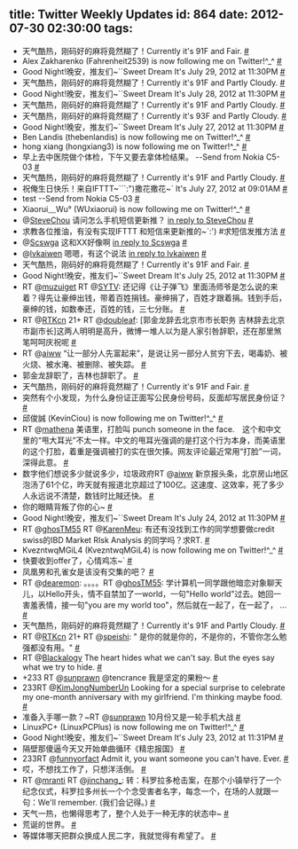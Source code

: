 title: Twitter Weekly Updates
id: 864
date: 2012-07-30 02:30:00
tags:
---

*   天气酷热，刚码好的麻将竟然糊了！Currently it&#039;s 91F and Fair.  [#](http://twitter.com/tencrance/statuses/229751857990475776)
*   Alex Zakharenko (Fahrenheit2539) is now following me on Twitter!^_^  [#](http://twitter.com/tencrance/statuses/229673245014634496)
*   Good Night!晚安，推友们~``Sweet Dream It&#039;s July 29, 2012 at 11:30PM  [#](http://twitter.com/tencrance/statuses/229599807872839681)
*   天气酷热，刚码好的麻将竟然糊了！Currently it&#039;s 91F and Partly Cloudy.  [#](http://twitter.com/tencrance/statuses/229402528046014464)
*   Good Night!晚安，推友们~``Sweet Dream It&#039;s July 28, 2012 at 11:30PM  [#](http://twitter.com/tencrance/statuses/229237441213628416)
*   天气酷热，刚码好的麻将竟然糊了！Currently it&#039;s 91F and Partly Cloudy.  [#](http://twitter.com/tencrance/statuses/229104119632248832)
*   天气酷热，刚码好的麻将竟然糊了！Currently it&#039;s 93F and Partly Cloudy.  [#](http://twitter.com/tencrance/statuses/229058863570235392)
*   Good Night!晚安，推友们~``Sweet Dream It&#039;s July 27, 2012 at 11:30PM  [#](http://twitter.com/tencrance/statuses/228875132096110593)
*   Ben Landis (thebenlandis) is now following me on Twitter!^_^  [#](http://twitter.com/tencrance/statuses/228820151120850944)
*   hong xiang (hongxiang3) is now following me on Twitter!^_^  [#](http://twitter.com/tencrance/statuses/228744867474460672)
*   早上去中医院做个体检，下午又要去拿体检结果。 --Send from Nokia C5-03  [#](http://twitter.com/tencrance/statuses/228706369384087552)
*   天气酷热，刚码好的麻将竟然糊了！Currently it&#039;s 91F and Partly Cloudy.  [#](http://twitter.com/tencrance/statuses/228681865282850816)
*   祝俺生日快乐！来自IFTTT~```:&quot;)撒花撒花~` It&#039;s July 27, 2012 at 09:01AM  [#](http://twitter.com/tencrance/statuses/228656239851212800)
*   test --Send from Nokia C5-03  [#](http://twitter.com/tencrance/statuses/228526289412292609)
*   Xiaorui﹏Wu° (WUxiaorui) is now following me on Twitter!^_^  [#](http://twitter.com/tencrance/statuses/228446465729642496)
*   @[SteveChou](http://twitter.com/SteveChou) 请问怎么手机短信更新推？  [in reply to SteveChou](http://twitter.com/SteveChou/statuses/7898155438) [#](http://twitter.com/tencrance/statuses/228363179137302528)
*   求教各位推油，有没有实现IFTTT 和短信来更新推的~`:&#039;)  #求短信发推方法  [#](http://twitter.com/tencrance/statuses/228358996539629569)
*   @[Scswga](http://twitter.com/Scswga) 这和XX好像啊  [in reply to Scswga](http://twitter.com/Scswga/statuses/228347511675420674) [#](http://twitter.com/tencrance/statuses/228354731519647744)
*   @[lvkaiwen](http://twitter.com/lvkaiwen) 嗯嗯，有这个说法  [in reply to lvkaiwen](http://twitter.com/lvkaiwen/statuses/228351072111058944) [#](http://twitter.com/tencrance/statuses/228354576892452864)
*   天气酷热，刚码好的麻将竟然糊了！Currently it&#039;s 91F and Fair.  [#](http://twitter.com/tencrance/statuses/228315698647138304)
*   Good Night!晚安，推友们~``Sweet Dream It&#039;s July 25, 2012 at 11:30PM  [#](http://twitter.com/tencrance/statuses/228150346374078464)
*   RT @[muzuiget](http://twitter.com/muzuiget) RT @[SYTV](http://twitter.com/SYTV): 还记得《让子弹飞》里面汤师爷是怎么说的来着？得先让豪绅出钱，带着百姓捐钱。豪绅捐了，百姓才跟着捐。钱到手后，豪绅的钱，如数奉还，百姓的钱，三七分账。  [#](http://twitter.com/tencrance/statuses/227954497907982337)
*   RT @[RTKcn](http://twitter.com/RTKcn) 21+ RT @[doubleaf](http://twitter.com/doubleaf): [郭金龙辞去北京市市长职务 吉林辞去北京市副市长]这两人明明是高升，微博一堆人以为是人家引咎辞职，还在那里煞笔呵呵庆祝呢  [#](http://twitter.com/tencrance/statuses/227953484165689344)
*   RT @[aiww](http://twitter.com/aiww) “让一部分人先富起来”，是说让另一部分人贫穷下去，喝毒奶、被火烧、被水淹、被删除、被失踪。  [#](http://twitter.com/tencrance/statuses/227950644613492737)
*   郭金龙辞职了，吉林也辞职了。  [#](http://twitter.com/tencrance/statuses/227950452438867968)
*   天气酷热，刚码好的麻将竟然糊了！Currently it&#039;s 91F and Fair.  [#](http://twitter.com/tencrance/statuses/227950359207886848)
*   突然有个小发现，为什么身份证正面写公民身份号码，反面却写居民身份证？  [#](http://twitter.com/tencrance/statuses/227937911096631296)
*   邱俊誠 (KevinCiou) is now following me on Twitter!^_^  [#](http://twitter.com/tencrance/statuses/227930982077042688)
*   RT @[mathena](http://twitter.com/mathena) 美语里，打脸叫 punch someone in the face.　这个和中文里的“甩大耳光”不太一样。中文的甩耳光强调的是打这个行为本身，而美语里的这个打脸，着重是强调被打的实在很欠揍。网友评论最近常用“打脸”一词，深得此意。  [#](http://twitter.com/tencrance/statuses/227930092750381056)
*   数字他们想说多少就说多少，垃圾政府RT @[aiww](http://twitter.com/aiww) 新京报头条，北京房山地区泡汤了61个亿，昨天就有报道北京超过了100亿。这速度、这效率，死了多少人永远说不清楚，数钱时比賊还快。  [#](http://twitter.com/tencrance/statuses/227930008608456704)
*   你的眼睛背叛了你的心~  [#](http://twitter.com/tencrance/statuses/227928692024823808)
*   Good Night!晚安，推友们~``Sweet Dream It&#039;s July 24, 2012 at 11:30PM  [#](http://twitter.com/tencrance/statuses/227787897464565761)
*   RT @[ghosTM55](http://twitter.com/ghosTM55) RT @[KarenMeu](http://twitter.com/KarenMeu): 有还有没找到工作的同学想要做credit swiss的IBD Market RIsk Analysis 的同学吗？求RT.  [#](http://twitter.com/tencrance/statuses/227784823043944448)
*   KvezntwqMGiL4 (KvezntwqMGiL4) is now following me on Twitter!^_^  [#](http://twitter.com/tencrance/statuses/227706639090851840)
*   快要收到offer了，心情鸡冻~`  [#](http://twitter.com/tencrance/statuses/227692147296583680)
*   凤凰男和孔雀女是该没有交集的吧？  [#](http://twitter.com/tencrance/statuses/227627507103436801)
*   RT @[dearemon](http://twitter.com/dearemon): 。。。。RT @[ghosTM55](http://twitter.com/ghosTM55): 学计算机一同学跟他暗恋对象聊天儿，以Hello开头，情不自禁加了一world，一句&quot;Hello world&quot;过去。她回一害羞表情，接一句&quot;you are my world too&quot;，然后就在一起了，在一起了， ...  [#](http://twitter.com/tencrance/statuses/227626319507243008)
*   天气酷热，刚码好的麻将竟然糊了！Currently it&#039;s 91F and Partly Cloudy.  [#](http://twitter.com/tencrance/statuses/227593999643451392)
*   RT @[RTKcn](http://twitter.com/RTKcn) 21+ RT @[speishi](http://twitter.com/speishi): &quot; 是你的就是你的，不是你的，不管你怎么勉强都没有用。&quot;  [#](http://twitter.com/tencrance/statuses/227573626336075776)
*   RT @[Blackalogy](http://twitter.com/Blackalogy) The heart hides what we can&#039;t say. But the eyes say what we try to hide.  [#](http://twitter.com/tencrance/statuses/227572874699997185)
*   +233 RT @[sunprawn](http://twitter.com/sunprawn) @tencrance 我是坚定的果粉～  [#](http://twitter.com/tencrance/statuses/227555176117067777)
*   233RT @[KimJongNumberUn](http://twitter.com/KimJongNumberUn) Looking for a special surprise to celebrate my one-month anniversary with my girlfriend. I&#039;m thinking maybe food.  [#](http://twitter.com/tencrance/statuses/227555122211868673)
*   准备入手哪一款？~RT @[sunprawn](http://twitter.com/sunprawn) 10月份又是一轮手机大战  [#](http://twitter.com/tencrance/statuses/227554845069033472)
*   LinuxPC+ (LinuxPCPlus) is now following me on Twitter!^_^  [#](http://twitter.com/tencrance/statuses/227466822843248640)
*   Good Night!晚安，推友们~``Sweet Dream It&#039;s July 23, 2012 at 11:31PM  [#](http://twitter.com/tencrance/statuses/227425601525522433)
*   隔壁那傻逼今天又开始单曲循环《精忠报国》  [#](http://twitter.com/tencrance/statuses/227299846841847808)
*   233RT @[funnyorfact](http://twitter.com/funnyorfact) Admit it, you want someone you can&#039;t have. Ever.  [#](http://twitter.com/tencrance/statuses/227277393755262976)
*   哎，不想找工作了，只想洋活倒。  [#](http://twitter.com/tencrance/statuses/227274491494035456)
*   RT @[mranti](http://twitter.com/mranti) RT @[jinchang_](http://twitter.com/jinchang_): 转：科罗拉多枪击案，在那个小镇举行了一个纪念仪式，科罗拉多州长一个个念受害者名字，每念一个，在场的人就跟一句：We&#039;ll remember. (我们会记得。)  [#](http://twitter.com/tencrance/statuses/227270594809438208)
*   天气一热，也懒得思考了，整个人处于一种无序的状态中~  [#](http://twitter.com/tencrance/statuses/227264990032297984)
*   荒诞的世界。  [#](http://twitter.com/tencrance/statuses/227263702817198081)
*   等媒体哪天把群众换成人民二字，我就觉得有希望了。  [#](http://twitter.com/tencrance/statuses/227251012979810304)